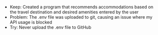 - Keep: Created a program that recommends accommodations based on the travel destination and desired amenities entered by the user
- Problem: The .env file was uploaded to git, causing an issue where my API usage is blocked
- Try: Never upload the .env file to GitHub

